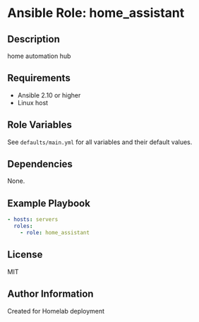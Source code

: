 # Ansible Role: home_assistant

## Description
home automation hub

## Requirements
- Ansible 2.10 or higher
- Linux host

## Role Variables
See `defaults/main.yml` for all variables and their default values.

## Dependencies
None.

## Example Playbook
```yaml
- hosts: servers
  roles:
    - role: home_assistant
```

## License
MIT

## Author Information
Created for Homelab deployment
